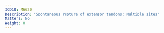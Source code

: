 ```yaml
---
ICD10: M6620
Description: "Spontaneous rupture of extensor tendons: Multiple sites"
Matters: No
Weight: 0
---
```


